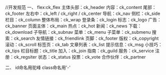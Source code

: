 //开发规范
一、
	flex:ck_flex
	主体头部：ck_header
	内容：ck_content
	尾部：ck_footer
	左右中：ck_left / ck_right / ck_center
	导航：ck_nav
	侧栏：ck_side
	栏目：ck_column
	整体布局：ck_wrap
	登录条：ck_login
	标志：ck_logo
	广告：ck_banner
	页面主体：ck_main
	热点：ck_hot
	新闻：ck_news
	下载：ck_download
	子导航：ck_subnav
	菜单：ck_menu
	子菜单：ck_submenu
	搜索：ck_search
	友情链接：ck_friendlink
	页脚：ck_footer
	版权：ck_copyright
	滚动：ck_scroll
	标签页：ck_tab
	文章列表：ck_list
	提示信息：ck_msg
	小技巧：ck_tips
	栏目标题：ck_title
	加入：ck_join
	指南：ck_guild
	服务：ck_service
	注册：ck_regsiter
	状态：ck_status
	投票：ck_vote
	合作伙伴：ck_partner

二、
	id命名用驼峰
	class命名用'-'